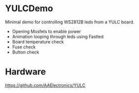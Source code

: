 # YULCDemo
Minimal demo for controlling WS2812B leds from a YULC board.

* Opening Mosfets to enable power
* Animation looping through leds using Fastled
* Board temperature check
* Fuse check
* Button check

# Hardware
https://github.com/AAElectronics/YULC

